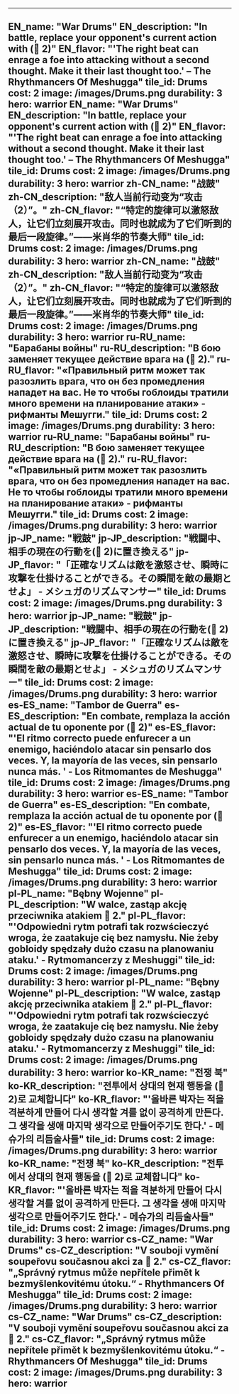 ---

EN_name: "War Drums"
EN_description: "In battle, replace your opponent's current action with (🔸 2)"
EN_flavor: "'The right beat can enrage a foe into attacking without a second thought. Make it their last thought too.' – The Rhythmancers Of Meshugga"
tile_id: Drums
cost: 2
image: /images/Drums.png
durability: 3
hero: warrior
EN_name: "War Drums"
EN_description: "In battle, replace your opponent's current action with (🔸 2)"
EN_flavor: "'The right beat can enrage a foe into attacking without a second thought. Make it their last thought too.' – The Rhythmancers Of Meshugga"
tile_id: Drums
cost: 2
image: /images/Drums.png
durability: 3
hero: warrior
zh-CN_name: "战鼓"
zh-CN_description: "敌人当前行动变为“攻击（2）”。"
zh-CN_flavor: "“特定的旋律可以激怒敌人，让它们立刻展开攻击。同时也就成为了它们听到的最后一段旋律。”——米肖华的节奏大师"
tile_id: Drums
cost: 2
image: /images/Drums.png
durability: 3
hero: warrior
zh-CN_name: "战鼓"
zh-CN_description: "敌人当前行动变为“攻击（2）”。"
zh-CN_flavor: "“特定的旋律可以激怒敌人，让它们立刻展开攻击。同时也就成为了它们听到的最后一段旋律。”——米肖华的节奏大师"
tile_id: Drums
cost: 2
image: /images/Drums.png
durability: 3
hero: warrior
ru-RU_name: "Барабаны войны"
ru-RU_description: "В бою заменяет текущее действие врага на (🔸 2)."
ru-RU_flavor: "«Правильный ритм может так разозлить врага, что он без промедления нападет на вас. Не то чтобы гоблоиды тратили много времени на планирование атаки» - рифманты Мешугги."
tile_id: Drums
cost: 2
image: /images/Drums.png
durability: 3
hero: warrior
ru-RU_name: "Барабаны войны"
ru-RU_description: "В бою заменяет текущее действие врага на (🔸 2)."
ru-RU_flavor: "«Правильный ритм может так разозлить врага, что он без промедления нападет на вас. Не то чтобы гоблоиды тратили много времени на планирование атаки» - рифманты Мешугги."
tile_id: Drums
cost: 2
image: /images/Drums.png
durability: 3
hero: warrior
jp-JP_name: "戦鼓"
jp-JP_description: "戦闘中、相手の現在の行動を(🔸 2)に置き換える"
jp-JP_flavor: "「正確なリズムは敵を激怒させ、瞬時に攻撃を仕掛けることができる。その瞬間を敵の最期とせよ」 - メシュガのリズムマンサー"
tile_id: Drums
cost: 2
image: /images/Drums.png
durability: 3
hero: warrior
jp-JP_name: "戦鼓"
jp-JP_description: "戦闘中、相手の現在の行動を(🔸 2)に置き換える"
jp-JP_flavor: "「正確なリズムは敵を激怒させ、瞬時に攻撃を仕掛けることができる。その瞬間を敵の最期とせよ」 - メシュガのリズムマンサー"
tile_id: Drums
cost: 2
image: /images/Drums.png
durability: 3
hero: warrior
es-ES_name: "Tambor de Guerra"
es-ES_description: "En combate, remplaza la acción actual de tu oponente por (🔸 2)"
es-ES_flavor: "'El ritmo correcto puede enfurecer a un enemigo, haciéndolo atacar sin pensarlo dos veces. Y, la mayoría de las veces, sin pensarlo nunca más. ' - Los Ritmomantes de Meshugga"
tile_id: Drums
cost: 2
image: /images/Drums.png
durability: 3
hero: warrior
es-ES_name: "Tambor de Guerra"
es-ES_description: "En combate, remplaza la acción actual de tu oponente por (🔸 2)"
es-ES_flavor: "'El ritmo correcto puede enfurecer a un enemigo, haciéndolo atacar sin pensarlo dos veces. Y, la mayoría de las veces, sin pensarlo nunca más. ' - Los Ritmomantes de Meshugga"
tile_id: Drums
cost: 2
image: /images/Drums.png
durability: 3
hero: warrior
pl-PL_name: "Bębny Wojenne"
pl-PL_description: "W walce, zastąp akcję przeciwnika atakiem 🔸 2."
pl-PL_flavor: "'Odpowiedni rytm potrafi tak rozwścieczyć wroga, że zaatakuje cię bez namysłu. Nie żeby gobloidy spędzały dużo czasu na planowaniu ataku.' - Rytmomancerzy z Meshuggi"
tile_id: Drums
cost: 2
image: /images/Drums.png
durability: 3
hero: warrior
pl-PL_name: "Bębny Wojenne"
pl-PL_description: "W walce, zastąp akcję przeciwnika atakiem 🔸 2."
pl-PL_flavor: "'Odpowiedni rytm potrafi tak rozwścieczyć wroga, że zaatakuje cię bez namysłu. Nie żeby gobloidy spędzały dużo czasu na planowaniu ataku.' - Rytmomancerzy z Meshuggi"
tile_id: Drums
cost: 2
image: /images/Drums.png
durability: 3
hero: warrior
ko-KR_name: "전쟁 북"
ko-KR_description: "전투에서 상대의 현재 행동을 (🔸 2)로 교체합니다"
ko-KR_flavor: "'올바른 박자는 적을 격분하게 만들어 다시 생각할 겨를 없이 공격하게 만든다. 그 생각을 생애 마지막 생각으로 만들어주기도 한다.' - 메슈가의 리듬술사들"
tile_id: Drums
cost: 2
image: /images/Drums.png
durability: 3
hero: warrior
ko-KR_name: "전쟁 북"
ko-KR_description: "전투에서 상대의 현재 행동을 (🔸 2)로 교체합니다"
ko-KR_flavor: "'올바른 박자는 적을 격분하게 만들어 다시 생각할 겨를 없이 공격하게 만든다. 그 생각을 생애 마지막 생각으로 만들어주기도 한다.' - 메슈가의 리듬술사들"
tile_id: Drums
cost: 2
image: /images/Drums.png
durability: 3
hero: warrior
cs-CZ_name: "War Drums"
cs-CZ_description: "V souboji vymění soupeřovu současnou akci za 🔸 2."
cs-CZ_flavor: "„Správný rytmus může nepřítele přimět k bezmyšlenkovitému útoku.“ - Rhythmancers Of Meshugga"
tile_id: Drums
cost: 2
image: /images/Drums.png
durability: 3
hero: warrior
cs-CZ_name: "War Drums"
cs-CZ_description: "V souboji vymění soupeřovu současnou akci za 🔸 2."
cs-CZ_flavor: "„Správný rytmus může nepřítele přimět k bezmyšlenkovitému útoku.“ - Rhythmancers Of Meshugga"
tile_id: Drums
cost: 2
image: /images/Drums.png
durability: 3
hero: warrior
---